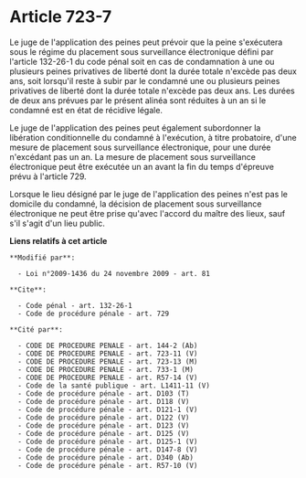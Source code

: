 # Article 723-7

Le juge de l'application des peines peut prévoir que la peine s'exécutera sous le régime du placement sous surveillance
électronique défini par l'article 132-26-1 du code pénal soit en cas de condamnation à une ou plusieurs peines privatives de
liberté dont la durée totale n'excède pas deux ans, soit lorsqu'il reste à subir par le condamné une ou plusieurs peines
privatives de liberté dont la durée totale n'excède pas deux ans. Les durées de deux ans prévues par le présent alinéa sont
réduites à un an si le condamné est en état de récidive légale. 

Le juge de l'application des peines peut également subordonner la libération conditionnelle du condamné à l'exécution, à
titre probatoire, d'une mesure de placement sous surveillance électronique, pour une durée n'excédant pas un an. La mesure de
placement sous surveillance électronique peut être exécutée un an avant la fin du temps d'épreuve prévu à l'article 729.

Lorsque le lieu désigné par le juge de l'application des peines n'est pas le domicile du condamné, la décision de placement
sous surveillance électronique ne peut être prise qu'avec l'accord du maître des lieux, sauf s'il s'agit d'un lieu public.

**Liens relatifs à cet article**

	**Modifié par**:

	  - Loi n°2009-1436 du 24 novembre 2009 - art. 81

	**Cite**:

	  - Code pénal - art. 132-26-1
	  - Code de procédure pénale - art. 729

	**Cité par**:

	  - CODE DE PROCEDURE PENALE - art. 144-2 (Ab)
	  - CODE DE PROCEDURE PENALE - art. 723-11 (V)
	  - CODE DE PROCEDURE PENALE - art. 723-13 (M)
	  - CODE DE PROCEDURE PENALE - art. 733-1 (M)
	  - CODE DE PROCEDURE PENALE - art. R57-14 (V)
	  - Code de la santé publique - art. L1411-11 (V)
	  - Code de procédure pénale - art. D103 (T)
	  - Code de procédure pénale - art. D118 (V)
	  - Code de procédure pénale - art. D121-1 (V)
	  - Code de procédure pénale - art. D122 (V)
	  - Code de procédure pénale - art. D123 (V)
	  - Code de procédure pénale - art. D125 (V)
	  - Code de procédure pénale - art. D125-1 (V)
	  - Code de procédure pénale - art. D147-8 (V)
	  - Code de procédure pénale - art. D340 (Ab)
	  - Code de procédure pénale - art. R57-10 (V)
